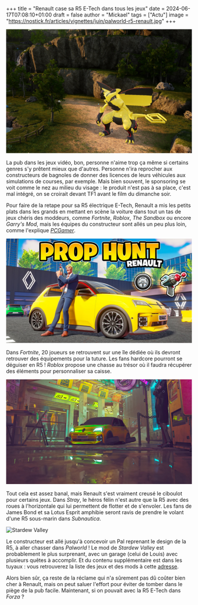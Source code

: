 +++
title = "Renault case sa R5 E-Tech dans tous les jeux"
date = 2024-06-17T07:08:10+01:00
draft = false
author = "Mickael"
tags = ["Actu"]
image = "https://nostick.fr/articles/vignettes/juin/palworld-r5-renault.jpg"
+++

![Palworld](palworld-r5-renault.jpg "Ceci est une R5 E-Tech (observez le bout de la queue qui reprend le logo Renault).") 

La pub dans les jeux vidéo, bon, personne n'aime trop ça même si certains genres s'y prêtent mieux que d'autres. Personne n'ira reprocher aux constructeurs de bagnoles de donner des licences de leurs véhicules aux simulations de courses, par exemple. Mais bien souvent, le sponsoring se voit comme le nez au milieu du visage : le produit n'est pas à sa place, c'est mal intégré, on se croirait devant TF1 avant le film du dimanche soir.

Pour faire de la retape pour sa R5 électrique E-Tech, Renault a mis les petits plats dans les grands en mettant en scène la voiture dans tout un tas de jeux chéris des moddeurs, comme *Fortnite*, *Roblox*, *The Sandbox* ou encore *Garry's Mod*, mais les équipes du constructeur sont allés un peu plus loin, comme l'explique *[PCGamer](https://www.pcgamer.com/gaming-industry/game-development/while-other-companies-do-expensive-crossovers-with-fortnite-renaults-been-modding-its-little-electric-car-into-garrys-mod-palworld-and-stardew-valleyand-the-mods-actually-look-good/)*.

![Fortnite](fortnite-r5-renault.jpg "Dans Fortnite.") 

Dans *Fortnite*, 20 joueurs se retrouvent sur une île dédiée où ils devront retrouver des équipements pour la tuture. Les fans hardcore pourront se déguiser en R5 ! *Roblox* propose une chasse au trésor où il faudra récupérer des éléments pour personnaliser sa caisse.

![Stray](Stray-r5-renault.jpg "Dans Stray.") 

Tout cela est assez banal, mais Renault s'est vraiment creusé le ciboulot pour certains jeux. Dans *Stray*, le héros félin n'est autre que la R5 avec des roues à l'horizontale qui lui permettent de flotter et de s'envoler. Les fans de James Bond et sa Lotus Esprit amphibie seront ravis de prendre le volant d'une R5 sous-marin dans *Subnautica*.

![Stardew Valley](Stardew-Valley-r5-renault.jpg "Dans Stardew Valley.") 

Le constructeur est allé jusqu'à concevoir un Pal reprenant le design de la R5, à aller chasser dans *Palworld* ! Le mod de *Stardew Valley* est probablement le plus surprenant, avec un garage (celui de Louis) avec plusieurs quêtes à accomplir. Et du contenu supplémentaire est dans les tuyaux : vous retrouverez la liste des jeux et des mods à cette [adresse](https://www.renault.co.uk/electric-vehicles/r5-e-tech-electric/renault5-modding11.html).

Alors bien sûr, ça reste de la réclame qui n'a sûrement pas dû coûter bien cher à Renault, mais on peut saluer l'effort pour éviter de tomber dans le piège de la pub facile. Maintenant, si on pouvait avec la R5 E-Tech dans *Forza* ?